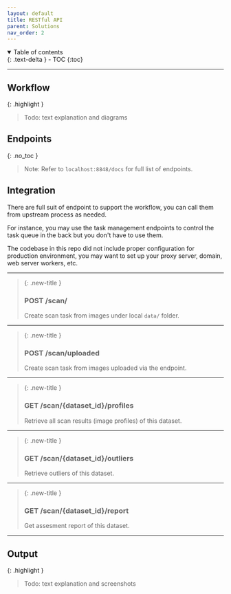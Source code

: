 ```yaml
---
layout: default
title: RESTful API
parent: Solutions
nav_order: 2
---
```


<details open markdown="block">
  <summary>
    Table of contents
  </summary>
  {: .text-delta }
- TOC
{:toc}
</details>

---
## Workflow

{: .highlight }
> Todo: text explanation and diagrams

## Endpoints
{: .no_toc }

> Note: Refer to `localhost:8848/docs` for full list of endpoints.

<!-- ## Workflow

1. Create a scan task with your input dataset (__POST /scan/__), the dataset could come from local `data/` folder or upload via the HTTP request.
2. Note the task id (`tid`) from the response, and check the status of this task (__GET /task/{task id}/__).
3. Retrieve the results using dataset id (`collection` id from response above) from the server (__GET /scan/{dataset id}/profiles__). -->

## Integration

There are full suit of endpoint to support the workflow, you can call them from upstream process as needed.

For instance, you may use the task management endpoints to control the task queue in the back but you don't have to use them.

The codebase in this repo did not include proper configuration for production environment, you may want to set up your proxy server, domain, web server workers, etc.

---
> {: .new-title }
>
> ### POST /scan/
> Create scan task from images under local `data/` folder.

---
> {: .new-title }
>
> ### POST /scan/uploaded
> Create scan task from images uploaded via the endpoint.

---

> {: .new-title }
>
> ### GET /scan/{dataset_id}/profiles
> Retrieve all scan results (image profiles) of this dataset.

---

> {: .new-title }
>
> ### GET /scan/{dataset_id}/outliers
> Retrieve outliers of this dataset.

---

> {: .new-title }
>
> ### GET /scan/{dataset_id}/report
> Get assesment report of this dataset.

---

## Output

{: .highlight }
> Todo: text explanation and screenshots